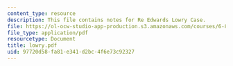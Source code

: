 ```yaml
---
content_type: resource
description: This file contains notes for Re Edwards Lowry Case.
file: https://ol-ocw-studio-app-production.s3.amazonaws.com/courses/6-805-ethics-and-the-law-on-the-electronic-frontier-fall-2005/97720d58fa81e341d2bc4f6e73c92327_lowry.pdf
file_type: application/pdf
resourcetype: Document
title: lowry.pdf
uid: 97720d58-fa81-e341-d2bc-4f6e73c92327
---
```

